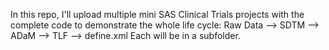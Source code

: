 In this repo, I'll upload multiple mini SAS Clinical Trials projects with the complete code to demonstrate the whole life cycle:
Raw Data -->  SDTM --> ADaM -->  TLF -->  define.xml 
Each will be in a subfolder.
